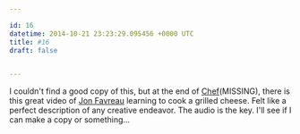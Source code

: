 ```yaml
---

id: 16
datetime: 2014-10-21 23:23:29.095456 +0000 UTC
title: #16
draft: false


---
```


I couldn't find a good copy of this, but at the end of [Chef](https://en.wikipedia.org/wiki/Chef_%!f(MISSING)ilm%!)(MISSING), there is this great video of [Jon Favreau](https://en.wikipedia.org/wiki/Jon_Favreau) learning to cook a grilled cheese. Felt like a perfect description of any creative endeavor. The audio is the key. I'll see if I can make a copy or something...
